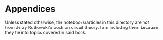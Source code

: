 # Appendices
Unless stated otherwise, the notebooks/articles in this directory are *not* from Jerzy Rutkowski's book on circuit theory.  I am including them because they tie into topics covered in said book.
